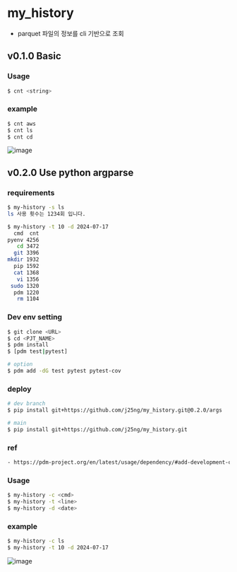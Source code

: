 # my_history
- parquet 파일의 정보를 cli 기반으로 조회
## v0.1.0 Basic
### Usage
```bash
$ cnt <string>
```
### example
```bash
$ cnt aws
$ cnt ls
$ cnt cd
```
![image](https://github.com/user-attachments/assets/62a9989c-a0cf-4770-8992-df9711f3def4)

## v0.2.0 Use python argparse
### requirements
```bash
$ my-history -s ls
ls 사용 횟수는 1234회 입니다.

$ my-history -t 10 -d 2024-07-17
  cmd  cnt
pyenv 4256
   cd 3472
  git 3396
mkdir 1932
  pip 1592
  cat 1368
   vi 1356
 sudo 1320
  pdm 1220
   rm 1104
```

### Dev env setting
```bash
$ git clone <URL>
$ cd <PJT_NAME>
$ pdm install
$ [pdm test|pytest]

# option
$ pdm add -dG test pytest pytest-cov
```

### deploy
```bash
# dev branch
$ pip install git+https://github.com/j25ng/my_history.git@0.2.0/args

# main
$ pip install git+https://github.com/j25ng/my_history.git
```

### ref
```bash
- https://pdm-project.org/en/latest/usage/dependency/#add-development-only-dependencies
```

### Usage
```bash
$ my-history -c <cmd>
$ my-history -t <line>
$ my-history -d <date>
```
### example
```bash
$ my-history -c ls
$ my-history -t 10 -d 2024-07-17
```
![image](https://github.com/user-attachments/assets/f3f50f3f-6758-49e9-9a36-7b9a9b40856b)
